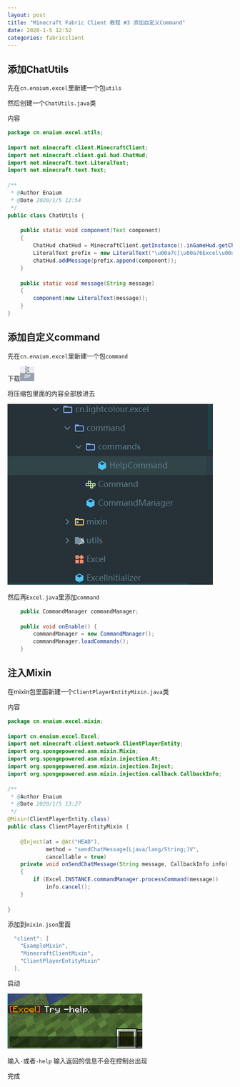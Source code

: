 ```yaml
---
layout: post
title: "Minecraft Fabric Client 教程 #3 添加自定义Command"
date: 2020-1-5 12:52
categories: fabricclient
---
```


## 添加ChatUtils

先在`cn.enaium.excel`里新建一个包`utils`

然后创建一个`ChatUtils.java`类

内容


```java
package cn.enaium.excel.utils;

import net.minecraft.client.MinecraftClient;
import net.minecraft.client.gui.hud.ChatHud;
import net.minecraft.text.LiteralText;
import net.minecraft.text.Text;

/**
 * @Author Enaium
 * @Date 2020/1/5 12:54
 */
public class ChatUtils {

    public static void component(Text component)
    {
        ChatHud chatHud = MinecraftClient.getInstance().inGameHud.getChatHud();
        LiteralText prefix = new LiteralText("\u00a7c[\u00a76Excel\u00a7c]\u00a7r ");
        chatHud.addMessage(prefix.append(component));
    }

    public static void message(String message)
    {
        component(new LiteralText(message));
    }
}

```


## 添加自定义command


先在`cn.enaium.excel`里新建一个包`command`

下载[![command.zip](/assets/icon/zip.png)](/assets/fabricclient/command.zip)

将压缩包里面的内容全部放进去



![a](/assets/fabricclient/2020-1-5-1.png)

然后再`Excel.java`里添加`command`

```java
    public CommandManager commandManager;

    public void onEnable() {
        commandManager = new CommandManager();
        commandManager.loadCommands();
    }
```

## 注入Mixin
在mixin包里面新建一个`ClientPlayerEntityMixin.java`类

内容

```java
package cn.enaium.excel.mixin;

import cn.enaium.excel.Excel;
import net.minecraft.client.network.ClientPlayerEntity;
import org.spongepowered.asm.mixin.Mixin;
import org.spongepowered.asm.mixin.injection.At;
import org.spongepowered.asm.mixin.injection.Inject;
import org.spongepowered.asm.mixin.injection.callback.CallbackInfo;

/**
 * @Author Enaium
 * @Date 2020/1/5 13:27
 */
@Mixin(ClientPlayerEntity.class)
public class ClientPlayerEntityMixin {

    @Inject(at = @At("HEAD"),
            method = "sendChatMessage(Ljava/lang/String;)V",
            cancellable = true)
    private void onSendChatMessage(String message, CallbackInfo info)
    {
        if (Excel.INSTANCE.commandManager.processCommand(message))
            info.cancel();
    }

}
```

添加到`mixin.json`里面



```java
  "client": [
    "ExampleMixin",
    "MinecraftClientMixin",
    "ClientPlayerEntityMixin"
  ],
```


启动


![a](/assets/fabricclient/2020-1-5-2.png)

输入`-`或者`-help`  输入返回的信息不会在控制台出现

完成